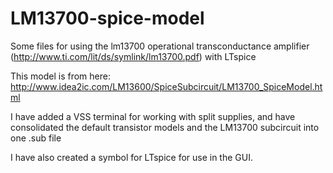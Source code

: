 # LM13700-spice-model
Some files for using the lm13700 operational transconductance amplifier (http://www.ti.com/lit/ds/symlink/lm13700.pdf) with LTspice

This model is from here: http://www.idea2ic.com/LM13600/SpiceSubcircuit/LM13700_SpiceModel.html

I have added a VSS terminal for working with split supplies, and have consolidated the default transistor models and the LM13700 subcircuit into one .sub file

I have also created a symbol for LTspice for use in the GUI.
